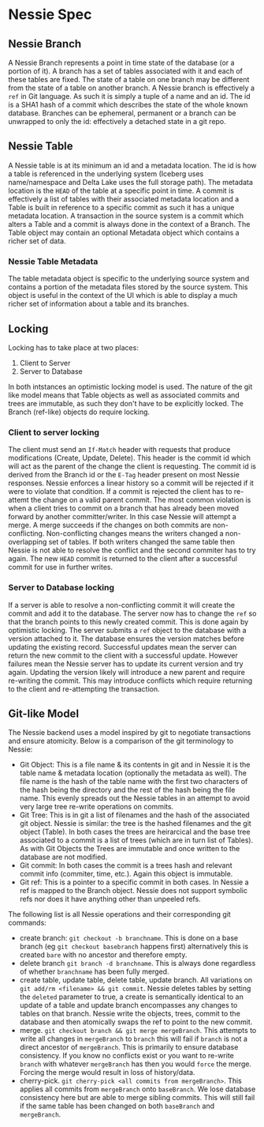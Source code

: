 # Nessie Spec

## Nessie Branch
A Nessie Branch represents a point in time state of the database (or a portion of it). A branch has a set of tables
associated with it and each of these tables are fixed. The state of a table on one branch may be different from the
state of a table on another branch. A Nessie branch is effectively a `ref` in Git language. As such it is simply a tuple
of a name and an id. The id is a SHA1 hash of a commit which describes the state of the whole known database. Branches
can be ephemeral, permanent or a branch can be unwrapped to only the id: effectively a detached state in a git repo.

## Nessie Table
A Nessie table is at its minimum an id and a metadata location. The id is how a table is referenced in the underlying
system (Iceberg uses name/namespace and Delta Lake uses the full storage path). The metadata location is the `HEAD` of
the table at a specific point in time. A commit is effectively a list of tables with their associated metadata location
and a Table is built in reference to a specific commit as such it has a unique metadata location. A transaction in the
source system is a commit which alters a Table and a commit is always done in the context of a Branch. The Table
object may contain an optional Metadata object which contains a richer set of data.

### Nessie Table Metadata
The table metadata object is specific to the underlying source system and contains a portion of the metadata files
stored by the source system. This object is useful in the context of the UI which is able to display a much richer
set of information about a table and its branches.

## Locking

Locking has to take place at two places:

1. Client to Server
2. Server to Database

In both intstances an optimistic locking model is used. The nature of the git like model means that Table objects as 
well as associated commits and trees are immutable, as such they don't have to be explicitly locked. The Branch
(ref-like) objects do require locking.

### Client to server locking
The client must send an `If-Match` header with requests that produce modifications (Create, Update, Delete). This header
is the commit id which will act as the parent of the change the client is requesting. The commit id is derived from the
Branch id or the `E-Tag` header present on most Nessie responses. Nessie enforces a linear history so a commit will be
rejected if it were to violate that condition. If a commit is rejected the client has to re-attemt the change on a valid
parent commit. The most common violation is when a client tries to commit on a branch that has already been moved
forward by another committer/writer. In this case Nessie will attempt a merge. A merge succeeds if the changes on both
commits are non-conflicting. Non-conflicting changes means the writers changed a non-overlapping set of tables. If both
writers changed the same table then Nessie is not able to resolve the conflict and the second commiter has to try again.
The new `HEAD` commit is returned to the client after a successful commit for use in further writes.

### Server to Database locking
If a server is able to resolve a non-conflicting commit it will create the commit and add it to the database. The server
now has to change the `ref` so that the branch points to this newly created commit. This is done again by optimistic
locking. The server submits a `ref` object to the database with a version attached to it. The database ensures the
version matches before updating the existing record. Successful updates mean the server can return the new commit
to the client with a successful update. However failures mean the Nessie server has to update its current version and
try again. Updating the version likely will introduce a new parent and require re-writing the commit. This may introduce
conflicts which require returning to the client and re-attempting the transaction. 

## Git-like Model

The Nessie backend uses a model inspired by git to negotiate transactions and ensure atomicity. Below is a comparison
of the git terminology to Nessie:

* Git Object: This is a file name & its contents in git and in Nessie it is the table name & metadata location
(optionally the metadata as well). The file name is the hash of the table name with the first two characters of the hash
being the directory and the rest of the hash being the file name. This evenly spreads out the Nessie tables in an
attempt to avoid very large tree re-write operations on commits.
* Git Tree: This is in git a list of filenames and the hash of the associated git object. Nessie is similar: the tree is
the hashed filenames and the git object (Table). In both cases the trees are heirarcical and the base tree associated
to a commit is a list of trees (which are in turn list of Tables). As with Git Objects the Trees are immutable and once
written to the database are not modified.
* Git commit: In both cases the commit is a trees hash and relevant commit info (commiter, time, etc.). Again this
object is immutable.
* Git ref: This is a pointer to a specific commit in both cases. In Nessie a ref is mapped to the Branch object. Nessie
does not support symbolic refs nor does it have anything other than unpeeled refs.

The following list is all Nessie operations and their corresponding git commands:

* create branch: `git checkout -b branchname`. This is done on a base branch (eg `git checkout basebranch` happens first)
alternatively this is created `bare` with no ancestor and therefore empty.
* delete branch `git branch -d branchname`. This is always done regardless of whether `branchname` has been fully
merged.
* create table, update table, delete table, update branch. All variations on `git add/rm <filename> && git commit`.
Nessie deletes tables by setting the `deleted` parameter to true, a create is semantically identical to an update of a
table and update branch encompasses any changes to tables on that branch. Nessie write the objects, trees, commit to the
database and then atomically swaps the ref to point to the new commit.
* merge. `git checkout branch && git merge mergeBranch`. This attempts to write all changes in `mergeBranch` to `branch`
this will fail if `branch` is not a direct ancestor of `mergeBranch`. This is primarily to ensure database consistency.
If you know no conflicts exist or you want to re-write `branch` with whatever `mergeBranch` has then you would `force`
the merge. Forcing the merge would result in loss of history/data.
* cherry-pick. `git cherry-pick <all commits from mergeBranch>`. This applies all commits from `mergeBranch` onto
`baseBranch`. We lose database consistency here but are able to merge sibling commits. This will still fail if the same
table has been changed on both `baseBranch` and `mergeBranch`.


